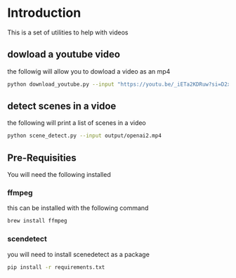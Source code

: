 # Introduction
This is a set of utilities to help with videos

## dowload a youtube video
the followig will allow you to dowload a video as an mp4

```bash
python download_youtube.py --input "https://youtu.be/_iETa2KDRuw?si=D2xgXWkt5bss9Mq-"
```

## detect scenes in a vidoe
the following will print a list of scenes in a video

```bash
python scene_detect.py --input output/openai2.mp4
```

## Pre-Requisities
You will need the following installed

### ffmpeg
this can be installed with the following command

```bash
brew install ffmpeg
```

### scendetect
you will need to install scenedetect as a package

```bash
pip install -r requirements.txt
```